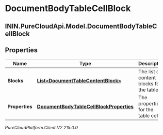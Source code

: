 # DocumentBodyTableCellBlock

## ININ.PureCloudApi.Model.DocumentBodyTableCellBlock

## Properties

|Name | Type | Description | Notes|
|------------ | ------------- | ------------- | -------------|
| **Blocks** | [**List&lt;DocumentTableContentBlock&gt;**](DocumentTableContentBlock) | The list of content blocks for the table. | |
| **Properties** | [**DocumentBodyTableCellBlockProperties**](DocumentBodyTableCellBlockProperties) | The properties for the table cell. | [optional] |



_PureCloudPlatform.Client.V2 215.0.0_
